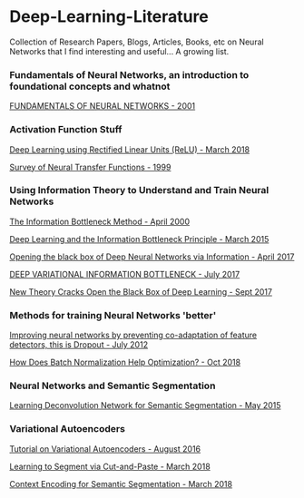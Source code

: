 # Deep-Learning-Literature
Collection of Research Papers, Blogs, Articles, Books, etc on Neural Networks that I find interesting and useful... A growing list.

### Fundamentals of Neural Networks, an introduction to foundational concepts and whatnot
[FUNDAMENTALS OF NEURAL
NETWORKS - 2001](http://knn.es/Fundamentals_of_Neural_Networks.pdf)

### Activation Function Stuff
[Deep Learning using Rectified Linear Units (ReLU) - March 2018](https://arxiv.org/pdf/1803.08375.pdf)

[Survey of Neural Transfer Functions - 1999](ftp://ftp.icsi.berkeley.edu/pub/ai/jagota/vol2_6.pdf)


### Using Information Theory to Understand and Train Neural Networks

[The Information Bottleneck Method - April 2000](https://arxiv.org/pdf/physics/0004057v1.pdf)

[Deep Learning and the Information Bottleneck Principle - March 2015](https://arxiv.org/pdf/1503.02406.pdf)

[Opening the black box of Deep Neural Networks
via Information - April 2017](https://arxiv.org/pdf/1703.00810.pdf)

[DEEP VARIATIONAL INFORMATION BOTTLENECK - July 2017](https://arxiv.org/pdf/1612.00410.pdf)

[New Theory Cracks Open the Black Box of Deep Learning - Sept 2017](https://www.quantamagazine.org/new-theory-cracks-open-the-black-box-of-deep-learning-20170921/?fbclid=IwAR1c0RKUbQdW83wVIG2l9je7ErEkyL4vJd_yd_4_uNW4ycEn_ssqpW9b8n0?)


### Methods for training Neural Networks 'better'

[Improving neural networks by preventing
co-adaptation of feature detectors, this is Dropout - July 2012](https://arxiv.org/pdf/1207.0580.pdf)

[How Does Batch Normalization Help Optimization? - Oct 2018](https://arxiv.org/pdf/1805.11604.pdf)


### Neural Networks and Semantic Segmentation

[Learning Deconvolution Network for Semantic Segmentation - May 2015](https://arxiv.org/pdf/1505.04366.pdf)

### Variational Autoencoders

[Tutorial on Variational Autoencoders - August 2016](https://arxiv.org/pdf/1606.05908.pdf)

[Learning to Segment via Cut-and-Paste - March 2018](https://arxiv.org/pdf/1803.06414.pdf)

[Context Encoding for Semantic Segmentation - March 2018](https://arxiv.org/pdf/1803.08904.pdf
)

